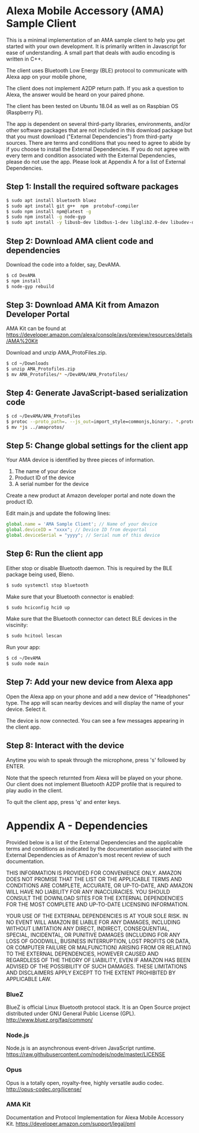 # Alexa Mobile Accessory (AMA) Sample Client

This is a minimal implementation of an AMA sample client to help you get started with your own development. It is primarily written in Javascript for ease of understanding. A small part that deals with audio encoding is written in C++.

The client uses Bluetooth Low Energy (BLE) protocol to communicate with Alexa app on your mobile phone,

The client does not implement A2DP return path. If you ask a question to Alexa, the answer would be heard on your paired phone.

The client has been tested on Ubuntu 18.04 as well as on Raspbian OS (Raspberry Pi).

The app is dependent on several third-party libraries, environments, and/or other software packages that are not included in this download package but that you must download ("External Dependencies") from third-party sources.  There are terms and conditions that you need to agree to abide by if you choose to install the External Dependencies.  If you do not agree with every term and condition associated with the External Dependencies, please do not use the app.  Please look at Appendix A for a list of External Dependencies.  

## Step 1: Install the required software packages

```sh
$ sudo apt install bluetooth bluez 
$ sudo apt install git g++  npm  protobuf-compiler
$ sudo npm install npm@latest -g
$ sudo npm install -g node-gyp
$ sudo apt install -y libusb-dev libdbus-1-dev libglib2.0-dev libudev-dev libical-dev libreadline-dev libasound2-dev libopus-dev libbluetooth-dev
```

## Step 2: Download AMA client code and dependencies

Download the code into a folder, say, DevAMA.

```sh
$ cd DevAMA
$ npm install
$ node-gyp rebuild
```

## Step 3: Download AMA Kit from Amazon Developer Portal

AMA Kit can be found at
https://developer.amazon.com/alexa/console/avs/preview/resources/details/AMA%20Kit

Download and unzip AMA_ProtoFiles.zip.

```sh
$ cd ~/Downloads
$ unzip AMA_Protofiles.zip
$ mv AMA_Protofiles/* ~/DevAMA/AMA_Protofiles/
```

## Step 4: Generate JavaScript-based serialization code

```sh
$ cd ~/DevAMA/AMA_ProtoFiles
$ protoc --proto_path=. --js_out=import_style=commonjs,binary:. *.proto
$ mv *js ../amaprotos/
```

## Step 5: Change global settings for the client app

Your AMA device is identified by three pieces of information.

1. The name of your device
2. Product ID of the device
3. A serial number for the device

Create a new product at Amazon developer portal and note down the product ID.

Edit main.js and update the following lines:

```javascript
global.name = 'AMA Sample Client'; // Name of your device
global.deviceID = "xxxx"; // Device ID from devportal
global.deviceSerial = "yyyy"; // Serial num of this device
```



## Step 6:  Run the client app

Either stop or disable Bluetooth daemon. This is required by the BLE package being used, Bleno.
```sh
$ sudo systemctl stop bluetooth
```

Make sure that your Bluetooth connector is enabled:
```sh
$ sudo hciconfig hci0 up
```

Make sure that the Bluetooth connector can detect BLE devices in the viscinity:
```sh
$ sudo hcitool lescan
```

Run your app:
```sh
$ cd ~/DevAMA
$ sudo node main
```

## Step 7: Add your new device from Alexa app

Open the Alexa app on your phone and add a new device of "Headphones" type. The app will scan nearby devices and will display the name of your device. Select it. 

The device is now connected. You can see a few messages appearing in the client app.

## Step 8: Interact with the device
Anytime you wish to speak through the microphone, press 's' followed by ENTER.

Note that the speech returnted from Alexa will be played on your phone. Our client does not implement Bluetooth A2DP profile that is required to play audio in the client.

To quit the client app, press 'q' and enter keys.


# Appendix A - Dependencies

Provided below is a list of the External Dependencies and the applicable terms and conditions as indicated by the documentation associated with the External Dependencies as of Amazon's most recent review of such documentation.

THIS INFORMATION IS PROVIDED FOR CONVENIENCE ONLY. AMAZON DOES NOT PROMISE THAT THE LIST OR THE APPLICABLE TERMS AND CONDITIONS ARE COMPLETE, ACCURATE, OR UP-TO-DATE, AND AMAZON WILL HAVE NO LIABILITY FOR ANY INACCURACIES. YOU SHOULD CONSULT THE DOWNLOAD SITES FOR THE EXTERNAL DEPENDENCIES FOR THE MOST COMPLETE AND UP-TO-DATE LICENSING INFORMATION.

YOUR USE OF THE EXTERNAL DEPENDENCIES IS AT YOUR SOLE RISK. IN NO EVENT WILL AMAZON BE LIABLE FOR ANY DAMAGES, INCLUDING WITHOUT LIMITATION ANY DIRECT, INDIRECT, CONSEQUENTIAL, SPECIAL, INCIDENTAL, OR PUNITIVE DAMAGES (INCLUDING FOR ANY LOSS OF GOODWILL, BUSINESS INTERRUPTION, LOST PROFITS OR DATA, OR COMPUTER FAILURE OR MALFUNCTION) ARISING FROM OR RELATING TO THE EXTERNAL DEPENDENCIES, HOWEVER CAUSED AND REGARDLESS OF THE THEORY OF LIABILITY, EVEN IF AMAZON HAS BEEN ADVISED OF THE POSSIBILITY OF SUCH DAMAGES. THESE LIMITATIONS AND DISCLAIMERS APPLY EXCEPT TO THE EXTENT PROHIBITED BY APPLICABLE LAW.


### BlueZ
BlueZ is official Linux Bluetooth protocol stack. It is an Open Source project distributed under GNU General Public License (GPL). http://www.bluez.org/faq/common/

### Node.js
Node.js is an asynchronous event-driven JavaScript runtime. https://raw.githubusercontent.com/nodejs/node/master/LICENSE

### Opus
Opus is a totally open, royalty-free, highly versatile audio codec. http://opus-codec.org/license/

### AMA Kit
Documentation and Protocol Implementation for Alexa Mobile Accessory Kit. https://developer.amazon.com/support/legal/pml
